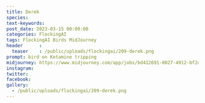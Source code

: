 ```yaml
---
title: Derek
species: 
text-keywords: 
post_date: 2023-03-15 00:00:00
categories: FlockingAI
tags: FlockingAI Birds MidJourney 
header      :
  teaser    : /public/uploads/flockingai/209-derek.png
prompt: bird on Ketamine tripping
midjourney: https://www.midjourney.com/app/jobs/bd412691-0027-4912-bf2d-b5c804ece77a
instagram: 
twitter: 
facebook: 
gallery: 
  - /public/uploads/flockingai/209-derek.png
---
```


